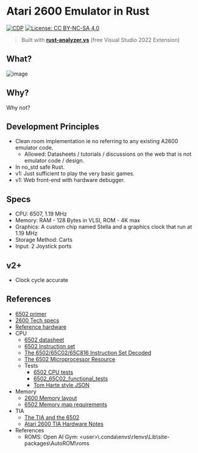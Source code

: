 # Atari 2600 Emulator in Rust

[![CDP](https://github.com/unrenormalizable/atari2600.rs/actions/workflows/cdp.yml/badge.svg)](https://github.com/unrenormalizable/atari2600.rs/actions/workflows/cdp.yml) [![License: CC BY-NC-SA 4.0](https://img.shields.io/badge/License-CC%20BY--NC--SA%204.0-lightgrey.svg?label=license)](https://creativecommons.org/licenses/by-nc-sa/4.0/)

> Built with [**rust-analyzer.vs**](https://marketplace.visualstudio.com/items?itemName=kitamstudios.RustAnalyzer&ssr=false#overview) (free Visual Studio 2022 Extension)

## What?

![image](https://github.com/user-attachments/assets/812f6e79-a023-4fff-8241-93f8d1af6d33)

## Why?

Why not?

## Development Principles

- Clean room implementation ie no referring to any existing A2600 emulator code.
  - Allowed: Datasheets / tutorials / discussions on the web that is not emulator code / design.
- In no_std safe Rust.
- v1: Just sufficient to play the very basic games.
- v1: Web front-end with hardware debugger.

## Specs

- CPU: 6507, 1.19 MHz
- Memory: RAM - 128 Bytes in VLSI, ROM - 4K max
- Graphics: A custom chip named Stella and a graphics clock that run at 1.19 MHz
- Storage Method: Carts
- Input: 2 Joystick ports

## v2+

- Clock cycle accurate

## References

- [6502 primer](https://wilsonminesco.com/6502primer/)
- [2600 Tech specs](https://problemkaputt.de/2k6specs.htm)
- [Reference hardware](https://stella-emu.github.io/docs/index.html#ROMInfo)
- CPU
  - [6502 datasheet](https://www.princeton.edu/~mae412/HANDOUTS/Datasheets/6502.pdf)
  - [6502 Instruction set](https://www.masswerk.at/6502/6502_instruction_set.html)
  - [The 6502/65C02/65C816 Instruction Set Decoded](https://llx.com/Neil/a2/opcodes.html)
  - [The 6502 Microprocessor Resource](http://www.6502.org/)
  - Tests
    - [6502 CPU tests](https://codegolf.stackexchange.com/questions/12844/emulate-a-mos-6502-cpu)
    - [6502_65C02_functional_tests](https://github.com/Klaus2m5/6502_65C02_functional_tests)
    - [Tom Harte style JSON](https://github.com/SingleStepTests/65x02)
- Memory
  - [2600 Memory layout](https://forums.atariage.com/topic/192418-mirrored-memory/#comment-2439795)
  - [6502 Memory map requirements](https://wilsonminesco.com/6502primer/MemMapReqs.html)
- TIA
  - [The TIA and the 6502](https://www.randomterrain.com/atari-2600-memories-tutorial-andrew-davie-03.html)
  - [Atari 2600 TIA Hardware Notes](https://www.atarihq.com/danb/files/TIA_HW_Notes.txt)
- References
  - ROMS: Open AI Gym: &lt;user&gt;\\.conda\envs\rlenvs\Lib\site-packages\AutoROM\roms
